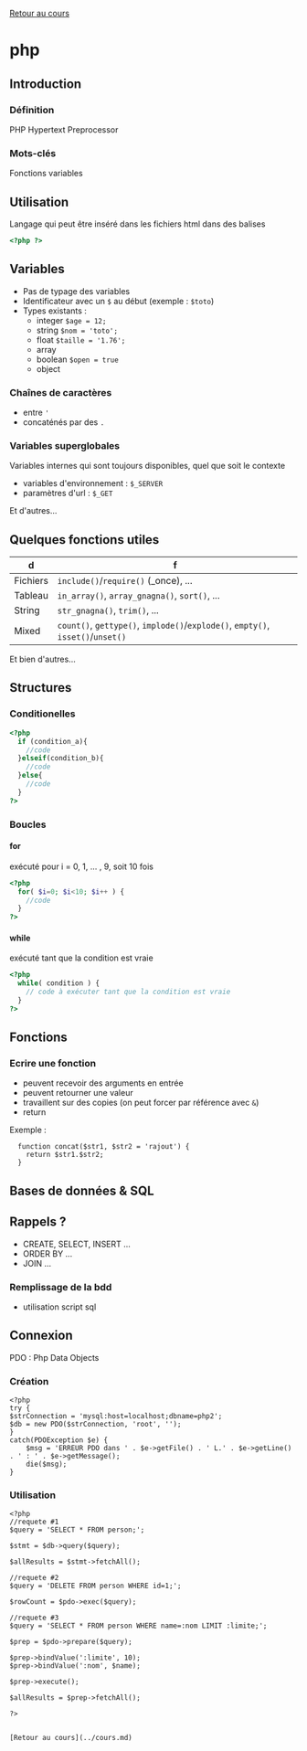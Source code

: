 [Retour au cours](../cours.md)

# php

## Introduction

### Définition

PHP Hypertext Preprocessor

### Mots-clés

Fonctions variables

## Utilisation

Langage qui peut être inséré dans les fichiers html dans des balises

```php
<?php ?>
```

## Variables

* Pas de typage des variables
* Identificateur avec un `$` au début (exemple : `$toto`)
* Types existants :
	- integer `$age = 12;`
	- string `$nom = 'toto';`
	- float `$taille = '1.76';`
	- array
	- boolean `$open = true`
	- object

### Chaînes de caractères

* entre `'`
* concaténés par des `.`

### Variables superglobales

Variables internes qui sont toujours disponibles, quel que soit le contexte

* variables d'environnement : `$_SERVER`
* paramètres d'url : `$_GET`

Et d'autres...

## Quelques fonctions utiles

d |	f
--- | ---
Fichiers | `include()`/`require()` (_once), ...
Tableau | `in_array()`, `array_gnagna()`, `sort()`, ...
String | `str_gnagna()`, `trim()`, ...
Mixed | `count()`, `gettype()`, `implode()`/`explode()`, `empty()`, `isset()`/`unset()`

Et bien d'autres...

## Structures

### Conditionelles

```php
<?php
  if (condition_a){
    //code
  }elseif(condition_b){
    //code
  }else{
    //code
  }
?>
```
### Boucles

#### for

exécuté pour i = 0, 1, ... , 9, soit 10 fois

```php
<?php
  for( $i=0; $i<10; $i++ ) {
    //code
  }
?>
```

#### while

exécuté tant que la condition est vraie

```php
<?php
  while( condition ) {
    // code à exécuter tant que la condition est vraie
  }
?>
```

## Fonctions

### Ecrire une fonction

* peuvent recevoir des arguments en entrée
* peuvent retourner une valeur
* travaillent sur des copies (on peut forcer par référence avec `&`)
* return

Exemple :

```
  function concat($str1, $str2 = 'rajout') {
    return $str1.$str2;
  }
```

## Bases de données & SQL

## Rappels ?

* CREATE, SELECT, INSERT ...
* ORDER BY ...
* JOIN ...

### Remplissage de la bdd

* utilisation script sql

## Connexion

PDO : Php Data Objects

### Création


```
<?php
try {
$strConnection = 'mysql:host=localhost;dbname=php2';
$db = new PDO($strConnection, 'root', '');
}
catch(PDOException $e) {
    $msg = 'ERREUR PDO dans ' . $e->getFile() . ' L.' . $e->getLine() . ' : ' . $e->getMessage();
    die($msg);
}
```

### Utilisation

```
<?php
//requete #1
$query = 'SELECT * FROM person;';

$stmt = $db->query($query);

$allResults = $stmt->fetchAll();

//requete #2
$query = 'DELETE FROM person WHERE id=1;';

$rowCount = $pdo->exec($query);

//requete #3
$query = 'SELECT * FROM person WHERE name=:nom LIMIT :limite;';

$prep = $pdo->prepare($query);

$prep->bindValue(':limite', 10);
$prep->bindValue(':nom', $name);

$prep->execute();

$allResults = $prep->fetchAll();

?>


[Retour au cours](../cours.md)
